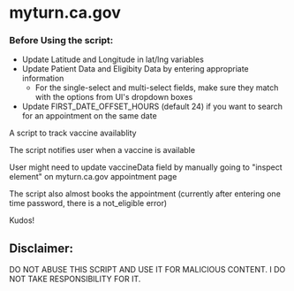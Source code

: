 # myturn.ca.gov

### Before Using the script:

- Update Latitude and Longitude in lat/lng variables
- Update Patient Data and Eligibity Data by entering appropriate information
  - For the single-select and multi-select fields, make sure they match with the options from UI's dropdown boxes
- Update FIRST_DATE_OFFSET_HOURS (default 24) if you want to search for an appointment on the same date

A script to track vaccine availablity

The script notifies user when a vaccine is available

User might need to update vaccineData field by manually going to "inspect element" on myturn.ca.gov appointment page

The script also almost books the appointment (currently after entering one time password, there is a not_eligible error)

Kudos!

## Disclaimer:
DO NOT ABUSE THIS SCRIPT AND USE IT FOR MALICIOUS CONTENT. I DO NOT TAKE RESPONSIBILITY FOR IT.

